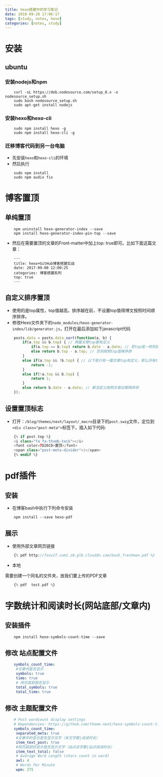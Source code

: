 ```yaml
---
title: hexo搭建中的学习笔记
date: 2018-09-28 17:06:17
tags: [study, notes, hexo]
categories: [notes, study]
---
```


# 安装

## ubuntu

### 安装nodejs和npm

```shell
    curl -sL https://deb.nodesource.com/setup_8.x -o nodesource_setup.sh
    sudo bash nodesource_setup.sh
    sudo apt-get install nodejs
```

### 安装hexo和hexo-cli

```shell
    sudo npm install hexo -g
    sudo npm install hexo-cli -g
```

### 迁移博客代码到另一台电脑

- 先安装`hexo`和`hexo-cli`的环境
- 然后执行

```shell
    sudo npm install
    sudo npm audix fix
```

# 博客置顶

## 单纯置顶

```shell
    npm uninstall hexo-generator-index --save
    npm install hexo-generator-index-pin-top --save
```

- 然后在需要置顶的文章的Front-matter中加上top: true即可。比如下面这篇文章：

```
    ---
    title: hexo+GitHub博客搭建实战
    date: 2017-09-08 12:00:25
    categories: 博客搭建系列
    top: true
    ---
```

## 自定义排序置顶

- 使用的是top属性，top值越高，排序越在前，不设置top值得博文按照时间顺序排序。
- 修改Hexo文件夹下的`node_modules/hexo-generator-index/lib/generator.js`，打开在最后添加如下javascript代码

```javascript
    posts.data = posts.data.sort(function(a, b) {
        if(a.top && b.top) { // 两篇文章top都有定义
            if(a.top == b.top) return b.date - a.date; // 若top值一样则按照文章日期降序排
            else return b.top - a.top; // 否则按照top值降序排
        }
        else if(a.top && !b.top) { // 以下是只有一篇文章top有定义，那么将有top的排在前面（这里用异或操作居然不行233）
            return -1;
        }
        else if(!a.top && b.top) {
            return 1;
        }
        else return b.date - a.date; // 都没定义按照文章日期降序排
    });
```

## 设置置顶标志

- 打开：`/blog/themes/next/layout/_macro`目录下的`post.swig`文件，定位到`<div class="post-meta">`标签下，插入如下代码:

```php
    {% if post.top %}
    <i class="fa fa-thumb-tack"></i>
    <font color=7D26CD>置顶</font>
    <span class="post-meta-divider">|</span>
    {% endif %}
```

# pdf插件

## 安装

- 在博客bash中执行下列命令安装

```shell
    npm install --save hexo-pdf
```

## 展示

- 使用外部文章网页链接

```php
    {% pdf http://7xov2f.com1.z0.glb.clouddn.com/bash_freshman.pdf %}
```

- 本地

需要创建一个同名的文件夹，放我们要上传的PDF文章

```php
    {% pdf  test.pdf %}
```

# 字数统计和阅读时长(网站底部/文章内)

## 安装插件

```shell
    npm install hexo-symbols-count-time --save
```

## 修改 站点配置文件

```yml
    symbols_count_time:
     #文章内是否显示
     symbols: true
     time: true
     # 网页底部是否显示
     total_symbols: true
     total_time: true
```

## 修改 主题配置文件

```yml
    # Post wordcount display settings
    # Dependencies: https://github.com/theme-next/hexo-symbols-count-time
    symbols_count_time:
     separated_meta: true
     #文章中的显示是否显示文字（本文字数|阅读时长）
     item_text_post: true
     #网页底部的显示是否显示文字（站点总字数|站点阅读时长）
     item_text_total: false
     # Average Word Length (chars count in word)
     awl: 4
     # Words Per Minute
     wpm: 275
```
